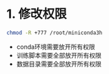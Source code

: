 # 1. 修改权限

```bash
chmod -R +777 /root/miniconda3h
```

- conda环境需要放开所有权限
- 训练脚本需要全部放开所有权限
- 数据目录需要全部放开所有权限

